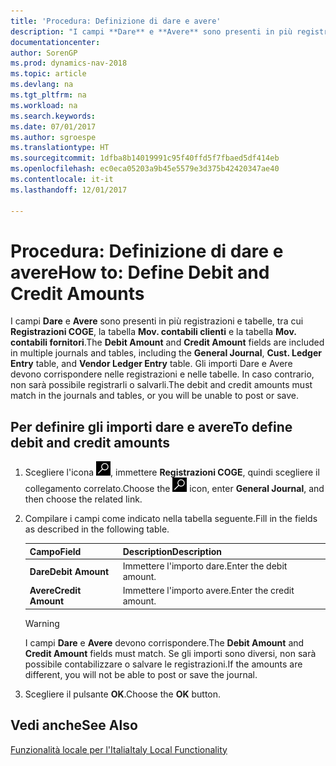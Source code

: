 ```yaml
---
title: 'Procedura: Definizione di dare e avere'
description: "I campi **Dare** e **Avere** sono presenti in più registrazioni e tabelle, tra cui **Registrazioni COGE**, la tabella **Mov. contabili clienti** e la tabella **Mov. contabili fornitori**."
documentationcenter: 
author: SorenGP
ms.prod: dynamics-nav-2018
ms.topic: article
ms.devlang: na
ms.tgt_pltfrm: na
ms.workload: na
ms.search.keywords: 
ms.date: 07/01/2017
ms.author: sgroespe
ms.translationtype: HT
ms.sourcegitcommit: 1dfba8b14019991c95f40ffd5f7fbaed5df414eb
ms.openlocfilehash: ec0eca05203a9b45e5579e3d375b42420347ae40
ms.contentlocale: it-it
ms.lasthandoff: 12/01/2017

---
```

# <a name="how-to-define-debit-and-credit-amounts"></a><span data-ttu-id="a4f74-103">Procedura: Definizione di dare e avere</span><span class="sxs-lookup"><span data-stu-id="a4f74-103">How to: Define Debit and Credit Amounts</span></span>
<span data-ttu-id="a4f74-104">I campi **Dare** e **Avere** sono presenti in più registrazioni e tabelle, tra cui **Registrazioni COGE**, la tabella **Mov. contabili clienti** e la tabella **Mov. contabili fornitori**.</span><span class="sxs-lookup"><span data-stu-id="a4f74-104">The **Debit Amount** and **Credit Amount** fields are included in multiple journals and tables, including the **General Journal**, **Cust. Ledger Entry** table, and **Vendor Ledger Entry** table.</span></span> <span data-ttu-id="a4f74-105">Gli importi Dare e Avere devono corrispondere nelle registrazioni e nelle tabelle. In caso contrario, non sarà possibile registrarli o salvarli.</span><span class="sxs-lookup"><span data-stu-id="a4f74-105">The debit and credit amounts must match in the journals and tables, or you will be unable to post or save.</span></span>  

## <a name="to-define-debit-and-credit-amounts"></a><span data-ttu-id="a4f74-106">Per definire gli importi dare e avere</span><span class="sxs-lookup"><span data-stu-id="a4f74-106">To define debit and credit amounts</span></span>  

1.  <span data-ttu-id="a4f74-107">Scegliere l'icona ![Cerca pagina o report](../../media/ui-search/search_small.png "Cerca pagina o report"), immettere **Registrazioni COGE**, quindi scegliere il collegamento correlato.</span><span class="sxs-lookup"><span data-stu-id="a4f74-107">Choose the ![Search for Page or Report](../../media/ui-search/search_small.png "Search for Page or Report icon") icon, enter **General Journal**, and then choose the related link.</span></span>  
2.  <span data-ttu-id="a4f74-108">Compilare i campi come indicato nella tabella seguente.</span><span class="sxs-lookup"><span data-stu-id="a4f74-108">Fill in the fields as described in the following table.</span></span>  

    |<span data-ttu-id="a4f74-109">Campo</span><span class="sxs-lookup"><span data-stu-id="a4f74-109">Field</span></span>|<span data-ttu-id="a4f74-110">Description</span><span class="sxs-lookup"><span data-stu-id="a4f74-110">Description</span></span>|  
    |---------------------------------|---------------------------------------|  
    |<span data-ttu-id="a4f74-111">**Dare**</span><span class="sxs-lookup"><span data-stu-id="a4f74-111">**Debit Amount**</span></span>|<span data-ttu-id="a4f74-112">Immettere l'importo dare.</span><span class="sxs-lookup"><span data-stu-id="a4f74-112">Enter the debit amount.</span></span>|  
    |<span data-ttu-id="a4f74-113">**Avere**</span><span class="sxs-lookup"><span data-stu-id="a4f74-113">**Credit Amount**</span></span>|<span data-ttu-id="a4f74-114">Immettere l'importo avere.</span><span class="sxs-lookup"><span data-stu-id="a4f74-114">Enter the credit amount.</span></span>|  

    > [!WARNING]  
    >  <span data-ttu-id="a4f74-115">I campi **Dare** e **Avere** devono corrispondere.</span><span class="sxs-lookup"><span data-stu-id="a4f74-115">The **Debit Amount** and **Credit Amount** fields must match.</span></span> <span data-ttu-id="a4f74-116">Se gli importi sono diversi, non sarà possibile contabilizzare o salvare le registrazioni.</span><span class="sxs-lookup"><span data-stu-id="a4f74-116">If the amounts are different, you will not be able to post or save the journal.</span></span>  

3.  <span data-ttu-id="a4f74-117">Scegliere il pulsante **OK**.</span><span class="sxs-lookup"><span data-stu-id="a4f74-117">Choose the **OK** button.</span></span>  

## <a name="see-also"></a><span data-ttu-id="a4f74-118">Vedi anche</span><span class="sxs-lookup"><span data-stu-id="a4f74-118">See Also</span></span>  
[<span data-ttu-id="a4f74-119">Funzionalità locale per l'Italia</span><span class="sxs-lookup"><span data-stu-id="a4f74-119">Italy Local Functionality</span></span>](italy-local-functionality.md)   

